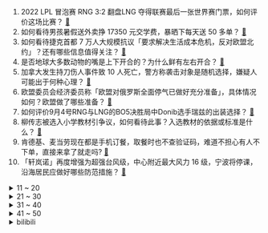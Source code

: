 1. 2022 LPL 冒泡赛 RNG 3:2 翻盘LNG 夺得联赛最后一张世界赛门票，如何评价这场比赛？ [:link:](https://www.zhihu.com/question/551807330)
2. 如何看待男孩暑假送外卖挣 17350 元交学费，暴晒下每天送 50 多单？ [:link:](https://www.zhihu.com/question/551250116)
3. 如何看待捷克首都 7 万人大规模抗议「要求解决生活成本危机，反对欧盟北约」？还有哪些信息值得关注？ [:link:](https://www.zhihu.com/question/551779083)
4. 是否地球大多数动物的嘴是上下开合的？为什么鲜有左右开合？ [:link:](https://www.zhihu.com/question/551470447)
5. 加拿大发生持刀伤人事件致 10 人死亡，警方称袭击对象是随机选择，嫌疑人可能出于何种心理？ [:link:](https://www.zhihu.com/question/551847164)
6. 欧盟委员会经济委员称「欧盟对俄罗斯全面停气已做好充分准备」，具体情况如何？欧盟做了哪些准备？ [:link:](https://www.zhihu.com/question/551761801)
7. 如何评价9月4号RNG与LNG的BO5决胜局中Donib选手瑞兹的出装选择？ [:link:](https://www.zhihu.com/question/551830418)
8. 柳传志被选入小学教材引争议，如何看待此事？入选教材的依据或标准是什么？ [:link:](https://www.zhihu.com/question/551346464)
9. 肯德基、麦当劳现在都是手机订餐，取餐时也不查验证码，难道不担心有人不下单，直接来拿了就走吗? [:link:](https://www.zhihu.com/question/401675995)
10. 「轩岚诺」再度增强为超强台风级，中心附近最大风力 16 级，宁波将停课，沿海居民应做好哪些防范措施？ [:link:](https://www.zhihu.com/question/551494354)
<details>
<summary>11 ~ 20</summary>

11. 朋友说要开一家剧本杀的店，因为前期经济实力不允许，他决定买盗版本，我该怎么才能制止他? [:link:](https://www.zhihu.com/question/460337979)
12. 如何评价 S12 出征的四支 LPL 战队？各自有哪些优缺点？ [:link:](https://www.zhihu.com/question/551826783)
13. 女孩怒斥酒驾母亲「不要影响我考大学」，如何从法律角度进行解读？ [:link:](https://www.zhihu.com/question/551786683)
14. 如何评价动作惊悚片《坠落》？ [:link:](https://www.zhihu.com/question/548447753)
15. 国产大型太阳能无人机首飞成功，它有哪些特点？太阳能无人机的发展现状如何？ [:link:](https://www.zhihu.com/question/551701071)
16. 心力不足时，如何提升自己的心理能量？ [:link:](https://www.zhihu.com/question/431904947)
17. 大家在成都真实的收入是多少？ [:link:](https://www.zhihu.com/question/536819889)
18. 中年女性每天游泳半小时，会有什么结果？ [:link:](https://www.zhihu.com/question/336298381)
19. 《脱口秀大会》赵晓卉退赛，她退赛的原因可能有哪些？ [:link:](https://www.zhihu.com/question/551200009)
20. 重庆一女子小区内强抢小孩遭居民围堵，警方回应「案件正办理」，女子应承担哪些责任？如何避免此类情况发生？ [:link:](https://www.zhihu.com/question/551798625)
</details>
<details>
<summary>21 ~ 30</summary>

21. 为什么人类没有进化出明显的攻击性器官?几乎所有动物都有？ [:link:](https://www.zhihu.com/question/452824195)
22. 《黑神话：悟空》登上了CCTV6频道的《今日影评》节目，你认为此款游戏能走出国外吗？ [:link:](https://www.zhihu.com/question/551209368)
23. 复读 13 年的唐尚珺否认为了奖金复读，计划第 14 次复读，如何看待他的选择？ [:link:](https://www.zhihu.com/question/551777006)
24. 社交时很紧张，怎么办？ [:link:](https://www.zhihu.com/question/550824752)
25. 厦门 9 月 3 日至 12 日未经审批，不得擅自在厦门区域内起降民用小型航空器，具体情况如何？ [:link:](https://www.zhihu.com/question/551766395)
26. 为什么现在的喜剧小品到最后都会强行煽情？ [:link:](https://www.zhihu.com/question/355769955)
27. 以张无忌的内力，去练降龙十八掌，肯定比郭靖强不少吧？ [:link:](https://www.zhihu.com/question/551062784)
28. 为何扫码支付在中国流行，在发达国家被排斥？ [:link:](https://www.zhihu.com/question/327868232)
29. 社会上唯985、211这种不良风气何时能休也？ [:link:](https://www.zhihu.com/question/551274549)
30. 「有妖气漫画」将于 12 月 31 日正式关停，对国漫市场有何影响？ [:link:](https://www.zhihu.com/question/551180461)
</details>
<details>
<summary>31 ~ 40</summary>

31. 看完《壮志凌云 2》后，你有什么感受？ [:link:](https://www.zhihu.com/question/549449659)
32. 怎样快速掌握 VLookup？ [:link:](https://www.zhihu.com/question/34419318)
33. RNG 将与 V5 对阵 LNG 的胜者争夺 LPL 最后一张 S12 门票，你看好哪支战队能拿下？ [:link:](https://www.zhihu.com/question/551538715)
34. 2022 KPL 夏季总决赛 eStarPro 输在哪？ [:link:](https://www.zhihu.com/question/551668029)
35. 什么样的人在社会上吃不开？ [:link:](https://www.zhihu.com/question/546207353)
36. 假如我斯诺克直接击球进球率100%，我能拿到世界冠军吗？ [:link:](https://www.zhihu.com/question/477455657)
37. 孩子最终成为了普通人，如果你是家长，你会怎么样？ [:link:](https://www.zhihu.com/question/549733739)
38. 我看到别人买贵的东西就觉得他们奢侈，该如何纠正我这种心理？ [:link:](https://www.zhihu.com/question/550626271)
39. 职场中，什么样的人会被领导偏爱？ [:link:](https://www.zhihu.com/question/470177228)
40. 俄总统新闻秘书称「普京将周全考虑后决定以何方式参加 G20 峰会」，透露出哪些信息？ [:link:](https://www.zhihu.com/question/551799292)
</details>
<details>
<summary>41 ~ 50</summary>

41. 「东方-2022」演习全要素实兵实弹合练，中方陆空战术群密切协同作战，哪些亮点值得关注？ [:link:](https://www.zhihu.com/question/551823203)
42. 想买个投影仪在家看大片，有画质好一点的推荐吗？ [:link:](https://www.zhihu.com/question/538596396)
43. 除了攻打乌克兰，普京还有什么更好的方法应对北约东扩？ [:link:](https://www.zhihu.com/question/550314750)
44. 车主集体投诉理想汽车突然降价销售，未提前告知车辆将换代停产，具体情况如何？购车遇此问题如何维权？ [:link:](https://www.zhihu.com/question/551734078)
45. 国家气候中心称今夏总体温高雨少，全国平均气温为 1961 年以来历史同期最高，日后夏季高温会成常态吗？ [:link:](https://www.zhihu.com/question/551824197)
46. 12 岁少年玩游戏「 1 年多花掉 17 万」致父母卖房，如何预防此类事件？游戏充值费用能否退还？ [:link:](https://www.zhihu.com/question/551800558)
47. 英国将公布新任首相人选，新首相上任后需要面对哪些挑战？对华政策将发生哪些变化？ [:link:](https://www.zhihu.com/question/551797709)
48. 韦布空间望远镜拍摄到太阳系外行星直接图像，其质量约为木星的 6 至 12 倍，还有哪些信息值得关注？ [:link:](https://www.zhihu.com/question/551733599)
49. 如何评价泽连斯基盛赞约翰逊，并称「我们给他取了乌克兰名字」？新任英国首相会延续约翰逊政府的对乌政策吗？ [:link:](https://www.zhihu.com/question/551779050)
50. 上大学以后就一定轻松了吗？ [:link:](https://www.zhihu.com/question/551324837)
</details><details>
<summary>bilibili</summary>

1. 我又开始玩梗了，而且还进去了。 [:link:](//www.bilibili.com/video/BV19P411V7Kz)
2. 【苏星河】我的这个微信，你们没人用过 [:link:](//www.bilibili.com/video/BV1tV4y1H72k)
3. 【火焰醉枪】卧槽！这火焰枪竟然不是特效，30个小时匠心制作…… [:link:](//www.bilibili.com/video/BV1yW4y1q78t)
4. 卸载！！！！！ [:link:](//www.bilibili.com/video/BV1AK411f7KR)
5. 【医案寻踪】无糖饮料越喝越胖？全网唯一一个敢说实话的人... [:link:](//www.bilibili.com/video/BV1TV4y1p7GK)
6. 鸡 [:link:](//www.bilibili.com/video/BV1PN4y1F7Hk)
7. 《原神》角色演示-「多莉：多谢惠顾！」 [:link:](//www.bilibili.com/video/BV15V4y1p7E9)
8. 这《叮叮当当》，真是太刑了！ [:link:](//www.bilibili.com/video/BV1Zt4y1E7mU)
9. 你们要的没有小姐姐版来了 [:link:](//www.bilibili.com/video/BV16D4y1679R)
10. 离谱到家了！两社恐挑战去7个UP主家零元购！ [:link:](//www.bilibili.com/video/BV1Ja41137BA)
<details>
<summary>11 ~ 20</summary>

11. 科目三：作毙 [:link:](//www.bilibili.com/video/BV1PG4y1r7JX)
12. 狼人傻2 [:link:](//www.bilibili.com/video/BV1nd4y1R7UB)
13. 讲个自己的离谱事情 [:link:](//www.bilibili.com/video/BV1oe4y1d7um)
14. 用超轻黏土捏一个小奶牛 [:link:](//www.bilibili.com/video/BV1pB4y157Bh)
15. 老板？架空啦！ [:link:](//www.bilibili.com/video/BV1BD4y1B7ji)
16. 耗时一个月制作！不想任何学生错过这个视频啊啊！学习方法/中学/大学/研究生/考证/留学/成长/求职 | 开学解惑图鉴 [:link:](//www.bilibili.com/video/BV1rY4y1T7Lk)
17. 家里有游乐园？【杜海皇】 [:link:](//www.bilibili.com/video/BV1ae4y1d7z8)
18. 【英雄联盟】陈奕迅《孤勇者》全球首唱SHOW [:link:](//www.bilibili.com/video/BV1qd4y1G7zJ)
19. 祖先的玩意传到今天，手艺传承可别间断 [:link:](//www.bilibili.com/video/BV1Ee4y1h7fc)
20. 我们管这叫军训，外国人管这叫实兵演习！ [:link:](//www.bilibili.com/video/BV1DP4y1o7y1)
</details>
<details>
<summary>21 ~ 30</summary>

21. 你等着我律师来！！！ [:link:](//www.bilibili.com/video/BV1pD4y1B76j)
22. 来华30年，我终于拿到了中国绿卡！ [:link:](//www.bilibili.com/video/BV1f14y1W7BU)
23. 谁能吃空这一盆，立马入职！ [:link:](//www.bilibili.com/video/BV12K411Z7ET)
24. 细！《猫和老鼠》中的小穿帮竟然有这么多！画师偷懒？ [:link:](//www.bilibili.com/video/BV1kD4y1672t)
25. 当你开学后发现自己的舍友是个电竞职业选手时 [:link:](//www.bilibili.com/video/BV17d4y1R7oT)
26. 街头碳水大师：这玩意怎么可能不好吃呢？！ [:link:](//www.bilibili.com/video/BV1fe411g7F5)
27. 《明日方舟》全新故事「日暮寻路」活动宣传PV [:link:](//www.bilibili.com/video/BV1cG4y1r7nt)
28. 爱人过着过着就散了，加拿大人走着走着就熟了 [:link:](//www.bilibili.com/video/BV1sP411V7M2)
29. 专家下地铺地毯？我来说句公道话 [:link:](//www.bilibili.com/video/BV1At4y177nv)
30. 当世界开始炫穷 [:link:](//www.bilibili.com/video/BV1Va411V7EF)
</details>
<details>
<summary>31 ~ 40</summary>

31. 听说《荔枝烤鸡》很美味，到底是纯属娱乐还是确有此事？ [:link:](//www.bilibili.com/video/BV1pP411V7x6)
32. 妖怪要有我这速度，也不至于吃不上唐僧肉了 [:link:](//www.bilibili.com/video/BV1fe4y1d79d)
33. 上海猩猩哥居然这样欢迎贵阳猩猩哥？！【头大挑战ep02-中国BOY超级大猩猩】 [:link:](//www.bilibili.com/video/BV1Me41137rX)
34. 招安？招甚鸟安！李逵灵魂拷问震惊梁山！《水浒传》P37 [:link:](//www.bilibili.com/video/BV16Y4y1T7Z8)
35. B站首发！实拍立体机动装置正式起飞！那些被我们放弃的梦，总有一天会再次点亮！ [:link:](//www.bilibili.com/video/BV1Nt4y177Lj)
36. 抽空去了趟新疆，大家帮忙看看这个背景假不假 [:link:](//www.bilibili.com/video/BV1ce41137Kx)
37. 关于羊要吃人这件事你怎么看 [:link:](//www.bilibili.com/video/BV1ot4y1j7eh)
38. 大！脑 ！充！ 血！ [:link:](//www.bilibili.com/video/BV1de411g7U6)
39. 【时代少年团】《时代夏令营》08：看我火眼金睛 [:link:](//www.bilibili.com/video/BV14d4y1R7Es)
40. 【TRN平行宇宙】锦衣特战连 22式作训服换装视频流出 [:link:](//www.bilibili.com/video/BV1EK411f7v5)
</details>
<details>
<summary>41 ~ 50</summary>

41. 【许嵩x方文山】神仙组合！“嵩山”联手创作新歌《纸上雪》 [:link:](//www.bilibili.com/video/BV16d4y1G7tY)
42. 羊 肉 天 花 板 [:link:](//www.bilibili.com/video/BV1tV4y1p7ux)
43. 百达翡丽5159万年历维修保养实录，顺便给大家分享一下这款万年历机芯的基本原理 [:link:](//www.bilibili.com/video/BV12K411Z7L4)
44. 钟离：之前也妹说要收钱啊？？ [:link:](//www.bilibili.com/video/BV1j14y1s7yH)
45. 纠错指南 [:link:](//www.bilibili.com/video/BV1ZK411Z7DY)
46. 【阿斗】深度解析权游历史背景+信仰对权力版图的影响！美剧史诗巨作《权力的游戏》第5期 [:link:](//www.bilibili.com/video/BV1cg411S752)
47. 美丽的新疆牧场，遍地生长着羊肉串，太治愈了吧！ [:link:](//www.bilibili.com/video/BV1eG411G71J)
48. 三代毒品同框，会是什么样的命运？ [:link:](//www.bilibili.com/video/BV17U4y1z7nc)
49. 这可不是普通的番茄！（巨下饭） [:link:](//www.bilibili.com/video/BV1j14y1s7Ev)
50. 猫 雷 猎 手 [:link:](//www.bilibili.com/video/BV1NN4y1F7ZV)
</details>
<details>
<summary>51 ~ 60</summary>

51. 😂日本花火大会的背后，全是汗水和泪水！懂得扣懂！ [:link:](//www.bilibili.com/video/BV1kG4y167Qw)
52. 我担任JOJO石之海第一原画的前18cut的部分 [:link:](//www.bilibili.com/video/BV1nU4y1r7BM)
53. 什么是服主？他说...... [:link:](//www.bilibili.com/video/BV1cg411S7Zo)
54. 评分5.7！如此垃圾的结尾！假面骑士Revice完结吐槽 [:link:](//www.bilibili.com/video/BV18V4y1p7JQ)
55. 不行了，我们真的土飞天了！！！ [:link:](//www.bilibili.com/video/BV1ga41137Gs)
56. 《 治 愈 的 羊 咩 咩 出 现 了 》 [:link:](//www.bilibili.com/video/BV13g411S71u)
57. 为什么要支持白象方便面？这就是原因 [:link:](//www.bilibili.com/video/BV1FD4y1z7ro)
58. 中式龙吟，千层蜜枣酥！层次分明，堪称下午茶茶点天花板~丨蜜枣酥 [:link:](//www.bilibili.com/video/BV15P411V7YS)
59. 圆梦童年！挑战1W元通关美食大战老鼠！#1 [:link:](//www.bilibili.com/video/BV1mg411U7Re)
60. 来，小夫，给他整个活！ [:link:](//www.bilibili.com/video/BV1aU4y1z7ja)
</details>
<details>
<summary>61 ~ 70</summary>

61. 物资准备好，即刻启程 [:link:](//www.bilibili.com/video/BV1qG411G7Co)
62. 自助餐吃米饭才叫硬实力 [:link:](//www.bilibili.com/video/BV1wd4y1V7As)
63. 德国室友: 我为什么没在中国上学！！ [:link:](//www.bilibili.com/video/BV12d4y1G74H)
64. 不如跳舞 [:link:](//www.bilibili.com/video/BV1HB4y1G7Ly)
65. 好小子，你可真棒 [:link:](//www.bilibili.com/video/BV1Ee4y1h73t)
66. 沈阳之行～不虚此行！ [:link:](//www.bilibili.com/video/BV11V4y1W7ek)
67. 【原神动画】荧：这玩意比弓箭好用多了 [:link:](//www.bilibili.com/video/BV1fG4y167VZ)
68. 我们也不想看到老板落泪...但谁让这是公司规定呢... [:link:](//www.bilibili.com/video/BV1bV4y1p7J8)
69. 我是3unshine的Cindy 很多人对我变瘦这件事很感兴趣 [:link:](//www.bilibili.com/video/BV12K411Z7jc)
70. ''策划眼里的元歌''2.0 [:link:](//www.bilibili.com/video/BV1eW4y1t7TG)
</details>
<details>
<summary>71 ~ 80</summary>

71. 它不是，但为什么不是？今陪你聊清楚 [:link:](//www.bilibili.com/video/BV1jd4y1A797)
72. 老师教给我的不只是知识，还有爱~ [:link:](//www.bilibili.com/video/BV15U4y1z7GT)
73. 【毕导】SNP理论的重大突破！刷牙和便秘，人类的进出口竟然高度统一？ [:link:](//www.bilibili.com/video/BV1rW4y1t7NU)
74. 是时候漏出我的红色战衣了！！ [:link:](//www.bilibili.com/video/BV1z14y1W7Ry)
75. 160/90｜六套平价拼多多不露腿穿搭 显瘦又显高｜开学早秋穿搭分享 [:link:](//www.bilibili.com/video/BV1eG41157Dz)
76. 销冠如何应对还价 [:link:](//www.bilibili.com/video/BV1he4y1Y7Xo)
77. 这一刻我相信奇迹了，孙子声音穿透了阴曹地府 [:link:](//www.bilibili.com/video/BV1Be411g7gT)
78. 找工作遇到的全是新套路？【慧小媛】feat.AKA舅妈 [:link:](//www.bilibili.com/video/BV1yP411V7kx)
79. 咖喱鹰角广告加长版 [:link:](//www.bilibili.com/video/BV1Ka41137JD)
80. 每天都吃，也是自律兄弟萌。 [:link:](//www.bilibili.com/video/BV19G4y167pE)
</details>
<details>
<summary>81 ~ 90</summary>

81. 回答一波大家近期以来的疑问 [:link:](//www.bilibili.com/video/BV1ve4y1d7n8)
82. 骑行川藏中线行程受阻，在汶川桥底下露营躺平，火锅煮起 [:link:](//www.bilibili.com/video/BV1dd4y1Q7Dv)
83. 万州.包子凉面  厨子探店¥26.5 [:link:](//www.bilibili.com/video/BV1xB4y1G7N6)
84. 那天，我看到了54岁最帅的模样 [:link:](//www.bilibili.com/video/BV1VG4y167tn)
85. 全国统一的军训吐槽！社恐与社牛的神奇友谊？！ [:link:](//www.bilibili.com/video/BV1bP411V7NQ)
86. 别抬头！天上的东西会吃人！2022最新科幻电影！ [:link:](//www.bilibili.com/video/BV1EP4y1f71v)
87. 离谱！竟然真的有人可以复刻刀妹技能！ [:link:](//www.bilibili.com/video/BV1ot4y1j7KW)
88. 上高一啦！ [:link:](//www.bilibili.com/video/BV1CV4y1H7dp)
89. 当一条虫子成为偶像 [:link:](//www.bilibili.com/video/BV1bU4y1z7X9)
90. 圆形违反了物理定律，根本不可能存在 [:link:](//www.bilibili.com/video/BV16P4y1o7CZ)
</details>
<details>
<summary>91 ~ 100</summary>

91. 我好像，把自己弄丢了。 [:link:](//www.bilibili.com/video/BV1p14y1s7np)
92. 用“米”字轻松掌握透视二等分（上） [:link:](//www.bilibili.com/video/BV1jg411Q7xD)
93. 汤姆：法庭上禁止鸡你太美！！！ [:link:](//www.bilibili.com/video/BV1pe411g7h5)
94. 来杰哥家康康！全屋智能化！游戏房！真的蛮大哦！ [:link:](//www.bilibili.com/video/BV1Me4y1Y7G5)
95. "旅行者，快进来吃米哈游的糖"「原神/4k 60fps/踩点/催泪/混剪」 [:link:](//www.bilibili.com/video/BV12W4y1t7dL)
96. 他回头的那一下好像真的知道他很帅！ [:link:](//www.bilibili.com/video/BV1St4y1E71a)
97. “延迟开学”可真是个令人开心的消息啊！ [:link:](//www.bilibili.com/video/BV1ze4y1d7xD)
98. 督哥没生病，浩哥很生气！ [:link:](//www.bilibili.com/video/BV1re4y1d7FC)
99. 这照片是你吗？【多莉x早稻叽】 [:link:](//www.bilibili.com/video/BV16P4y1o7op)
100. 画就完了！ [:link:](//www.bilibili.com/video/BV1DW4y1t7J9)
</details></details>